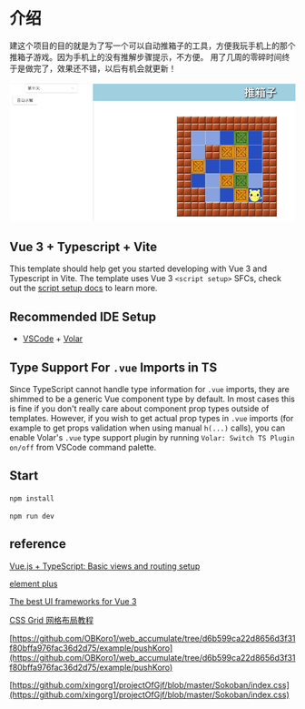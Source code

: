 # 介绍

建这个项目的目的就是为了写一个可以自动推箱子的工具，方便我玩手机上的那个推箱子游戏。因为手机上的没有推解步骤提示，不方便。
用了几周的零碎时间终于是做完了，效果还不错，以后有机会就更新！

![sokoban](./sokoban.png)

## Vue 3 + Typescript + Vite

This template should help get you started developing with Vue 3 and Typescript in Vite. The template uses Vue 3 `<script setup>` SFCs, check out the [script setup docs](https://v3.vuejs.org/api/sfc-script-setup.html#sfc-script-setup) to learn more.

## Recommended IDE Setup

- [VSCode](https://code.visualstudio.com/) + [Volar](https://marketplace.visualstudio.com/items?itemName=johnsoncodehk.volar)

## Type Support For `.vue` Imports in TS

Since TypeScript cannot handle type information for `.vue` imports, they are shimmed to be a generic Vue component type by default. In most cases this is fine if you don't really care about component prop types outside of templates. However, if you wish to get actual prop types in `.vue` imports (for example to get props validation when using manual `h(...)` calls), you can enable Volar's `.vue` type support plugin by running `Volar: Switch TS Plugin on/off` from VSCode command palette.

## Start

`npm install`

`npm run dev`

## reference

[Vue.js + TypeScript: Basic views and routing setup](https://medium.com/@albro/vue-js-typescript-basic-views-and-routing-setup-496931f753fb)

[element plus](https://element-plus.gitee.io/zh-CN/component/button.html)

[The best UI frameworks for Vue 3](https://blog.logrocket.com/the-best-ui-frameworks-for-vue-3/)

[CSS Grid 网格布局教程](https://www.ruanyifeng.com/blog/2019/03/grid-layout-tutorial.html)

[https://github.com/OBKoro1/web_accumulate/tree/d6b599ca22d8656d3f31f80bffa976fac36d2d75/example/pushKoro](https://github.com/OBKoro1/web_accumulate/tree/d6b599ca22d8656d3f31f80bffa976fac36d2d75/example/pushKoro)

[https://github.com/xingorg1/projectOfGjf/blob/master/Sokoban/index.css](https://github.com/xingorg1/projectOfGjf/blob/master/Sokoban/index.css)
